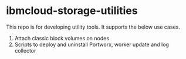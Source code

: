 # ibmcloud-storage-utilities
This repo is for developing utility tools. It supports the below use cases.

1. Attach classic block volumes on nodes
2. Scripts to deploy and uninstall Portworx, worker update and log collector
